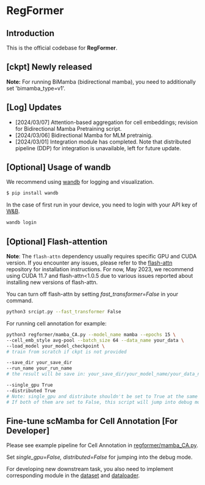 # RegFormer

## Introduction
This is the official codebase for **RegFormer**.

## [ckpt] Newly released
**Note:** For running BiMamba (bidirectional mamba), you need to additionally set 'bimamba_type=v1'.

## [Log] Updates
- [2024/03/07] Attention-based aggregation for cell embeddings; revision for Bidirectional Mamba Pretraining script.
- [2024/03/06] Bidirectional Mamba for MLM pretrainig.
- [2024/03/01] Integration module has completed. Note that distributed pipeline (DDP) for integration is unavailable, left for future update.

## [Optional] Usage of wandb
We recommend using [wandb](https://wandb.ai/) for logging and visualization.

```bash
$ pip install wandb
```
In the case of first run in your device, you need to login with your API key of [W&B](https://wandb.ai/home).

```bash
wandb login
```

## [Optional] Flash-attention

**Note**: The `flash-attn` dependency usually requires specific GPU and CUDA version. If you encounter any issues, please refer to the [flash-attn](https://github.com/HazyResearch/flash-attention/tree/main) repository for installation instructions. For now, May 2023, we recommend using CUDA 11.7 and flash-attn<1.0.5 due to various issues reported about installing new versions of flash-attn.

You can turn off flash-attn by setting *fast_transformer=False* in your command.
```bash
python3 srcipt.py --fast_transformer False
```

For running cell annotation for example:
```bash
python3 regformer/mamba_CA.py --model_name mamba --epochs 15 \
--cell_emb_style avg-pool --batch_size 64 --data_name your_data \
--load_model your_model_checkpoint \ 
# train from scratch if ckpt is not provided

--save_dir your_save_dir
--run_name your_run_name
# the result will be save in: your_save_dir/your_model_name/your_data_name/your_run_name

--single_gpu True
--distributed True
# Note: single_gpu and distribute shouldn't be set to True at the same time, you have to choose one from them.
# If both of them are set to False, this script will jump into debug mode.
```


## Fine-tune scMamba for Cell Annotation **[For Developer]**

Please see example pipeline for Cell Annotation in [regformer/mamba_CA.py](downstream_task/mamba_CA.py).

Set *single_gpu=False, distributed=False* for jumping into the debug mode.

For developing new downstream task, you also need to implement corresponding module in the [dataset](regformer/data/dataset.py) and [dataloader](regformer/data/dataloader.py).

